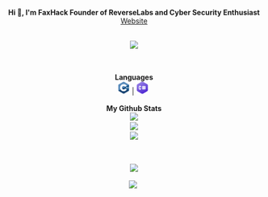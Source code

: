 <p align='center'>
  <b>Hi 👋, I'm FaxHack Founder of ReverseLabs and Cyber Security Enthusiast</b><br>
  <a href="https://jouneyportfolio.pages.dev/">Website</a>
 </p>

 <p align="center"><br>
   <a href="https://github.com/FaxHack">
     <img src="https://lanyard.cnrad.dev/api/1138456943669805066"/>
      </a>
 </p>

 <br>
 <p align="center">
 	<b>Languages</b>
	<br>
	<code><img height="25" src="https://raw.githubusercontent.com/github/explore/180320cffc25f4ed1bbdfd33d4db3a66eeeeb358/topics/cpp/cpp.png"></code>&nbsp;|
	<code><img height="25" src="https://raw.githubusercontent.com/github/explore/80688e429a7d4ef2fca1e82350fe8e3517d3494d/topics/csharp/csharp.png"></code>&nbsp;
	<br><br>
	<b>My Github Stats</b>
  <br>
  <img src="https://camo.githubusercontent.com/48efeefafe2787fbc64b51b15542656e66c3f46899bb45b3771ba226bd32a67c/68747470733a2f2f6769746875622d726561646d652d73747265616b2d73746174732e6865726f6b756170702e636f6d3f757365723d4661784861636b267468656d653d6461726b26646174655f666f726d61743d4d2532306a2535422532432532305925354426686964655f626f726465723d74727565">
	<br>
	<img src="https://github-readme-stats.vercel.app/api?username=FaxHack&include_all_commits=true&show_icons=true&hide_border=true&hide_title=true&count_private=true&theme=dark">
	<br>
	<img src="https://github-readme-stats.vercel.app/api/top-langs/?username=FaxHack&layout=compact&count_private=true&langs_count=8&hide_border=true&theme=dark">
</p>
<p>&nbsp;</p>
<p align="center"> 
  <img src="https://profile-counter.glitch.me/FaxHack/count.svg" />
</p>
<p align="center">
	<img height="40" src="https://media.discordapp.net/attachments/846713231661727784/919876399563681862/file.gif">&nbsp;
</p>
